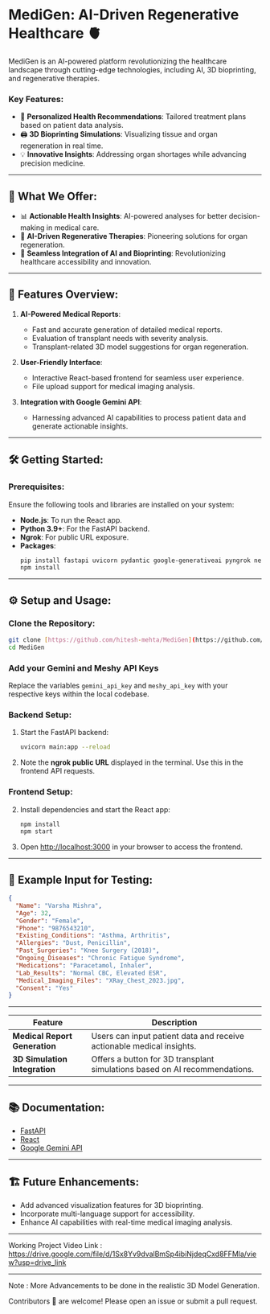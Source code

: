 # MediGen: AI-Driven Regenerative Healthcare 🫀

MediGen is an AI-powered platform revolutionizing the healthcare landscape through cutting-edge technologies, including AI, 3D bioprinting, and regenerative therapies.

### Key Features:
- 🧬 **Personalized Health Recommendations**: Tailored treatment plans based on patient data analysis.
- 🖨️ **3D Bioprinting Simulations**: Visualizing tissue and organ regeneration in real time.
- 💡 **Innovative Insights**: Addressing organ shortages while advancing precision medicine.

---

## 🚀 What We Offer:

- 📊 **Actionable Health Insights**: AI-powered analyses for better decision-making in medical care.
- 🧠 **AI-Driven Regenerative Therapies**: Pioneering solutions for organ regeneration.
- 🔗 **Seamless Integration of AI and Bioprinting**: Revolutionizing healthcare accessibility and innovation.

---

## 🌟 Features Overview:
1. **AI-Powered Medical Reports**:
   - Fast and accurate generation of detailed medical reports.
   - Evaluation of transplant needs with severity analysis.
   - Transplant-related 3D model suggestions for organ regeneration.

2. **User-Friendly Interface**:
   - Interactive React-based frontend for seamless user experience.
   - File upload support for medical imaging analysis.

3. **Integration with Google Gemini API**:
   - Harnessing advanced AI capabilities to process patient data and generate actionable insights.

---

## 🛠️ Getting Started:

### Prerequisites:
Ensure the following tools and libraries are installed on your system:
- **Node.js**: To run the React app.
- **Python 3.9+**: For the FastAPI backend.
- **Ngrok**: For public URL exposure.
- **Packages**:
  ```bash
  pip install fastapi uvicorn pydantic google-generativeai pyngrok nest-asyncio
  npm install
  ```

---

## ⚙️ Setup and Usage:

### Clone the Repository:
```bash
git clone [https://github.com/hitesh-mehta/MediGen](https://github.com/hitesh-mehta/MediGen/)
cd MediGen
```
### Add your Gemini and Meshy API Keys 
Replace the variables ```gemini_api_key``` and ```meshy_api_key``` with your respective keys within the local codebase.

### Backend Setup:

1. Start the FastAPI backend:
   ```bash
   uvicorn main:app --reload
   ```
2. Note the **ngrok public URL** displayed in the terminal. Use this in the frontend API requests.

### Frontend Setup:

2. Install dependencies and start the React app:
   ```bash
   npm install
   npm start
   ```
3. Open [http://localhost:3000](http://localhost:3000) in your browser to access the frontend.

---

## 🧪 Example Input for Testing:
```json
{
  "Name": "Varsha Mishra",
  "Age": 32,
  "Gender": "Female",
  "Phone": "9876543210",
  "Existing_Conditions": "Asthma, Arthritis",
  "Allergies": "Dust, Penicillin",
  "Past_Surgeries": "Knee Surgery (2018)",
  "Ongoing_Diseases": "Chronic Fatigue Syndrome",
  "Medications": "Paracetamol, Inhaler",
  "Lab_Results": "Normal CBC, Elevated ESR",
  "Medical_Imaging_Files": "XRay_Chest_2023.jpg",
  "Consent": "Yes"
}
```

---

| Feature | Description |
|---------|-------------|
| **Medical Report Generation** | Users can input patient data and receive actionable medical insights. |
| **3D Simulation Integration** | Offers a button for 3D transplant simulations based on AI recommendations. |

---

## 📚 Documentation:
- [FastAPI](https://fastapi.tiangolo.com/)
- [React](https://reactjs.org/)
- [Google Gemini API](https://developers.google.com/)

---

## 🏗️ Future Enhancements:
- Add advanced visualization features for 3D bioprinting.
- Incorporate multi-language support for accessibility.
- Enhance AI capabilities with real-time medical imaging analysis.

---

Working Project Video Link : https://drive.google.com/file/d/1Sx8Yv9dvalBmSp4ibiNjdeqCxd8FFMla/view?usp=drive_link

---

Note : More Advancements to be done in the realistic 3D Model Generation. 

Contributors 🤝 are welcome! Please open an issue or submit a pull request.


